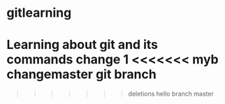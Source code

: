 # gitlearning
Learning about git and its commands
change 1
<<<<<<< myb
changemaster
git branch
=======

>>>>>>> deletions
hello branch
master
